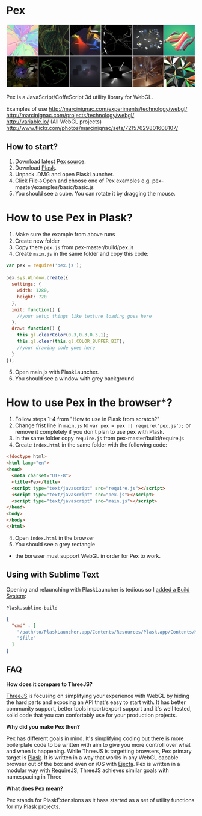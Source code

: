 # Pex

![Pex](assets/pex.jpg)

Pex is a JavaScript/CoffeScript 3d utility library for WebGL.

Examples of use
http://marcinignac.com/experiments/technology/webgl/  
http://marcinignac.com/projects/technology/webgl/  
http://variable.io/ (All WebGL projects)  
http://www.flickr.com/photos/marcinignac/sets/72157629801608107/  

## How to start?

1. Download [latest Pex source](https://github.com/vorg/pex/archive/master.zip).
2. Download [Plask](http://plask.org).
3. Unpack .DMG and open PlaskLauncher.
4. Click File->Open and choose one of Pex examples e.g. pex-master/examples/basic/basic.js
5. You should see a cube. You can rotate it by dragging the mouse.

# How to use Pex in Plask?

1. Make sure the example from above runs
2. Create new folder
3. Copy there `pex.js` from pex-master/build/pex.js
4. Create `main.js` in the same folder and copy this code:

```JavaScript
var pex = require('pex.js');

pex.sys.Window.create({
  settings: {
    width: 1280,
    height: 720
  },
  init: function() {
    //your setup things like texture loading goes here
  },
  draw: function() {
    this.gl.clearColor(0.3,0.3,0.3,1);
    this.gl.clear(this.gl.COLOR_BUFFER_BIT);
    //your drawing code goes here
  }
});
```

5. Open main.js with PlaskLauncher.
6. You should see a window with grey background

# How to use Pex in the browser*?
1. Follow steps 1-4 from "How to use in Plask from scratch?"
2. Change frist line in `main.js` to `var pex = pex || require('pex.js');` or remove it completely if you don't plan to use pex with Plask.
3. In the same folder copy `require.js` from pex-master/build/require.js
4. Create `index.html` in the same folder with the following code:

```HTML
<!doctype html>
<html lang="en">
<head>
  <meta charset="UTF-8">
  <title>Pex</title>
  <script type="text/javascript" src="require.js"></script>
  <script type="text/javascript" src="pex.js"></script>
  <script type="text/javascript" src="main.js"></script>
</head>
<body>
</body>
</html>
```

4. Open `index.html` in the browser
5. You should see a grey rectangle

* the borwser must support WebGL in order for Pex to work.

## Using with Sublime Text

Opening and relaunching with PlaskLauncher is tedious so I [added a Build System](http://www.sublimetext.com/docs/build):

`Plask.sublime-build`

```JSON
{
  "cmd" : [
    "/path/to/PlaskLauncher.app/Contents/Resources/Plask.app/Contents/MacOS/Plask", 
    "$file"
  ]
}
```

## FAQ

**How does it compare to ThreeJS?**

[ThreeJS](http://threejs.org) is focusing on simplifying your experience with WebGL by hiding the hard parts and exposing an API that's easy to start with. It has better community support, better tools import/export support and it's well tested, solid code that you can confortably use for your production projects.

**Why did you make Pex then?**

Pex has different goals in mind. It's simplifying coding but there is more boilerplate code to be written with aim to give you more controll over what and when is happening. While ThreeJS is targetting browsers, Pex primary target is [Plask](http://plask.org). It is written in a way that works in any WebGL capable browser out of the box and even on iOS with [Ejecta](https://github.com/phoboslab/ejecta). Pex is written in a modular way with [RequireJS](http://requirejs.org), ThreeJS achieves similar goals with namespacing in Three

**What does Pex mean?**

Pex stands for PlaskExtensions as it hass started as a set of utility functions for my [Plask](http://plask.org) projects.